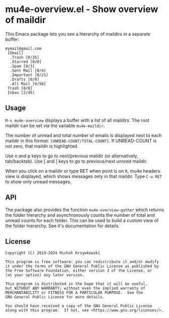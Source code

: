 # mu4e-overview.el - Show overview of maildir #

This Emacs package lets you see a hierarchy of maildirs in a separate buffer:

```
mymail@gmail.com
 [Gmail]
  .Trash [0/25]
  .Starred [0/0]
  .Spam [0/3]
  .Sent Mail [0/4]
  .Important [0/21]
  .Drafts [0/0]
  .All Mail [0/56]
 Trash [0/0]
 Inbox [2/45]
```

## Usage ##

`M-x mu4e-overview` displays a buffer with a list of all maildirs.  The root
maildir can be set via the variable `mu4e-maildir`.

The number of unread and total number of emails is displayed next to each
maildir in this format: `[UNREAD-COUNT/TOTAL-COUNT]`.  If UNREAD-COUNT is not
zero, that maildir is highlighted.

Use n and p keys to go to next/previous maildir (or alternatively,
tab/backtab).  Use [ and ] keys to go to previous/next *unread* maildir.

When you click on a maildir or type RET when point is on it, mu4e headers view
is displayed, which shows messages only in that maildir.  Type `C-u RET` to
show only unread messages.

## API ##

The package also provides the function `mu4e-overview-gather` which returns the
folder hierarchy and asynchronously counts the number of total and unread
counts for each folder.  This can be used to build a custom view of the folder
hierarchy.  See it's documentation for details.

## License ##

```
Copyright (C) 2019-2024 Michał Krzywkowski

This program is free software: you can redistribute it and/or modify
it under the terms of the GNU General Public License as published by
the Free Software Foundation, either version 3 of the License, or
(at your option) any later version.

This program is distributed in the hope that it will be useful,
but WITHOUT ANY WARRANTY; without even the implied warranty of
MERCHANTABILITY or FITNESS FOR A PARTICULAR PURPOSE.  See the
GNU General Public License for more details.

You should have received a copy of the GNU General Public License
along with this program.  If not, see <https://www.gnu.org/licenses/>.
```
<!-- Local Variables: -->
<!-- coding: utf-8 -->
<!-- fill-column: 79 -->
<!-- End: -->
